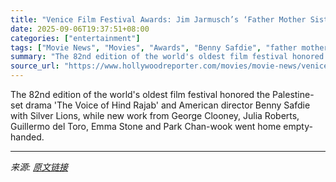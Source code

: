 ```yaml
---
title: "Venice Film Festival Awards: Jim Jarmusch’s ‘Father Mother Sister Brother’ Wins Golden Lion"
date: 2025-09-06T19:37:51+08:00
categories: ["entertainment"]
tags: ["Movie News", "Movies", "Awards", "Benny Safdie", "father mother sister brother", "international", "Jim Jarmusch", "The Smashing Machine", "The Voice of Hind Rajab", "venice", "Venice 2025", "Venice Film Festival", "Venice Film Festival 2025"]
summary: "The 82nd edition of the world's oldest film festival honored the Palestine-set drama 'The Voice of Hind Rajab' and American director Benny Safdie with Silver Lions, while new work from George Clooney,"
source_url: "https://www.hollywoodreporter.com/movies/movie-news/venice-film-festival-2025-golden-lion-award-winners-1236363133/"
---
```


The 82nd edition of the world's oldest film festival honored the Palestine-set drama 'The Voice of Hind Rajab' and American director Benny Safdie with Silver Lions, while new work from George Clooney, Julia Roberts, Guillermo del Toro, Emma Stone and Park Chan-wook went home empty-handed.

---

*来源: [原文链接](https://www.hollywoodreporter.com/movies/movie-news/venice-film-festival-2025-golden-lion-award-winners-1236363133/)*
